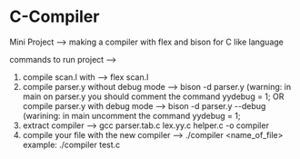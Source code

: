 # C-Compiler
Mini Project --> making a compiler with flex and bison for C like language

commands to run project -->

1. compile scan.l with --> flex scan.l
2. compile parser.y without debug mode --> bison -d parser.y            (warning: in main on parser.y you should comment the command  yydebug = 1;
OR compile parser.y with debug mode --> bison -d parser.y --debug      (warining: in main uncomment the command  yydebug = 1;
3. extract compiler --> gcc parser.tab.c lex.yy.c helper.c -o compiler 
4. compile your file with  the new compiler --> ./compiler <name_of_file>   example: ./compiler test.c
